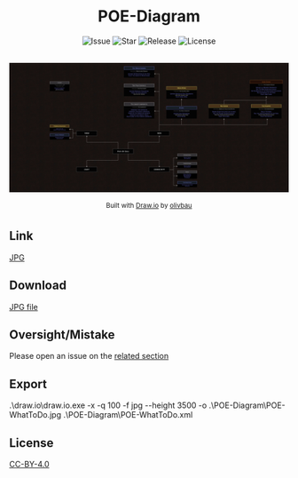 <h1 align="center">POE-Diagram</h1>

<div align="center">
  <img src="https://img.shields.io/github/issues/olivbau/POE-Diagram.svg?style=flat-square" alt="Issue"/>
  <img src="https://img.shields.io/github/stars/olivbau/POE-Diagram.svg?style=flat-square" alt="Star"/>
  <img src="https://img.shields.io/github/release/olivbau/POE-Diagram.svg?style=flat-square" alt="Release"/>
  <img src="https://img.shields.io/github/license/olivbau/POE-Diagram.svg?style=flat-square" alt="License"/>
</div>
&nbsp;


![](https://raw.githubusercontent.com/olivbau/POE-Diagram/master/POE-WhatToDo.jpg)

<div align="center">
    <sup>Built with <a href="https://github.com/jgraph/drawio">Draw.io</a> by <a href="https://github.com/olivbau/">olivbau</a></sup>
</div>

## Link

[JPG](https://raw.githubusercontent.com/olivbau/POE-Diagram/master/POE-WhatToDo.jpg)

## Download

[JPG file](https://github.com/olivbau/POE-Diagram/releases)

## Oversight/Mistake

Please open an issue on the [related section](https://github.com/olivbau/POE-Diagram/issues)

## Export

.\draw.io\draw.io.exe -x -q 100 -f jpg --height 3500 -o .\POE-Diagram\POE-WhatToDo.jpg .\POE-Diagram\POE-WhatToDo.xml

## License

[CC-BY-4.0](https://creativecommons.org/licenses/by/4.0/)
